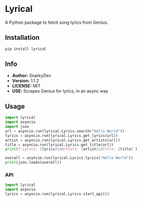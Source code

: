 # Lyrical

A Python package to fetch song lyrics from Genius.

## Installation

```bash
pip install lyrical
```

## Info

- **Author:** SnarkyDev
- **Version:** 1.1.2
- **LICENSE:** MIT
- **USE:** Scrapes Genius for lyrics, in an async way

## Usage

```python
import lyrical
import asyncio
import json
url = asyncio.run(lyrical.Lyrics.search("Hello World"))
lyrics = asyncio.run(lyrical.Lyrics.get_lyrics(url))
artist = asyncio.run(lyrical.Lyrics.get_artists(url))
title = asyncio.run(lyrical.Lyrics.get_title(url))
print(f'Lyrics: {lyrics}\nArtists: {artist}\nTitle: {title}')

overall = asyncio.run(lyrical.Lyrics.lyrics("Hello World"))
print(json.loads(overall))
```

### API

```python
import lyrical
import asyncio
lyrics = asyncio.run(lyrical.Lyrics.start_api())
```

